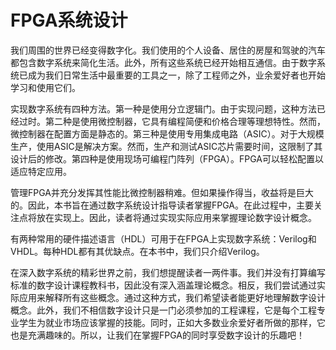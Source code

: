 # FPGA系统设计

我们周围的世界已经变得数字化。我们使用的个人设备、居住的房屋和驾驶的汽车都包含数字系统来简化生活。此外，所有这些系统已经开始相互通信。由于数字系统已成为我们日常生活中最重要的工具之一，除了工程师之外，业余爱好者也开始学习和使用它们。

实现数字系统有四种方法。第一种是使用分立逻辑门。由于实现问题，这种方法已经过时。第二种是使用微控制器，它具有编程简便和价格合理等理想特性。然而，微控制器在配置方面是静态的。第三种是使用专用集成电路（ASIC）。对于大规模生产，使用ASIC是解决方案。然而，生产和测试ASIC芯片需要时间，这限制了其设计后的修改。第四种是使用现场可编程门阵列（FPGA）。FPGA可以轻松配置以适应特定应用。

管理FPGA并充分发挥其性能比微控制器稍难。但如果操作得当，收益将是巨大的。因此，本书旨在通过数字系统设计指导读者掌握FPGA。在此过程中，主要关注点将放在实现上。因此，读者将通过实现实际应用来掌握理论数字设计概念。

有两种常用的硬件描述语言（HDL）可用于在FPGA上实现数字系统：Verilog和VHDL。每种HDL都有其优缺点。在本书中，我们只介绍Verilog。

在深入数字系统的精彩世界之前，我们想提醒读者一两件事。我们并没有打算编写标准的数字设计课程教科书，因此没有深入涵盖理论概念。相反，我们尝试通过实际应用来解释所有这些概念。通过这种方式，我们希望读者能更好地理解数字设计概念。此外，我们不相信数字设计只是一门必须参加的工程课程，它是每个工程专业学生为就业市场应该掌握的技能。同时，正如大多数业余爱好者所做的那样，它也是充满趣味的。所以，让我们在掌握FPGA的同时享受数字设计的乐趣吧！

